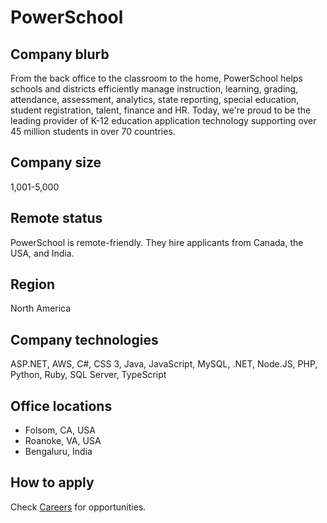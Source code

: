 # PowerSchool

## Company blurb

From the back office to the classroom to the home, PowerSchool helps schools and districts efficiently manage instruction, learning, grading, attendance, assessment, analytics, state reporting, special education, student registration, talent, finance and HR. Today, we're proud to be the leading provider of K-12 education application technology supporting over 45 million students in over 70 countries.

## Company size

1,001-5,000

## Remote status

PowerSchool is remote-friendly. They hire applicants from Canada, the USA, and India.

## Region

North America

## Company technologies

ASP.NET, AWS, C#, CSS 3, Java, JavaScript, MySQL, .NET, Node.JS, PHP, Python, Ruby, SQL Server, TypeScript

## Office locations

- Folsom, CA, USA
- Roanoke, VA, USA
- Bengaluru, India

## How to apply

Check [Careers](https://www.powerschool.com/company/careers/) for opportunities.